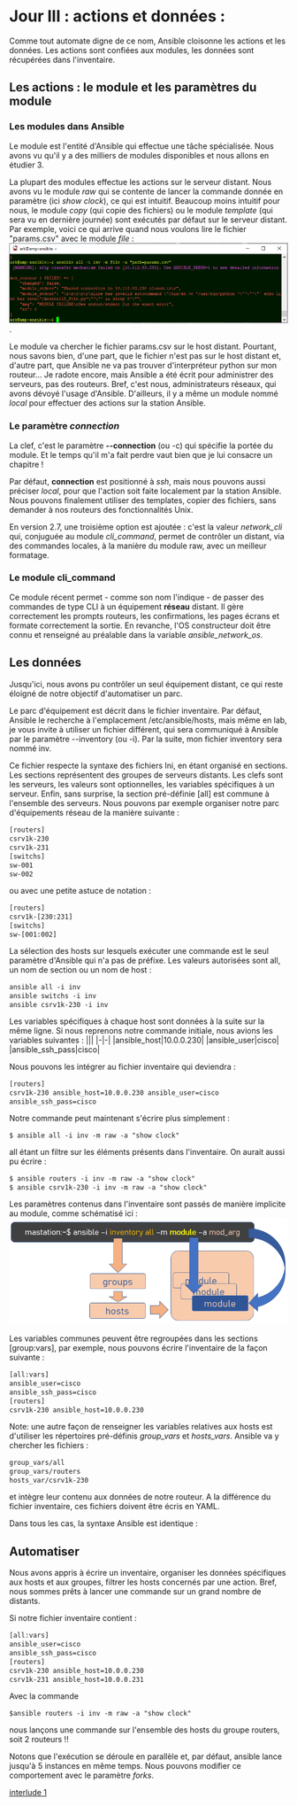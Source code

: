 # Jour III :  actions et données :

Comme tout automate digne de ce nom, Ansible cloisonne les actions et les données. Les actions sont confiées aux modules, les données sont récupérées dans l'inventaire.

## Les actions : le module et les paramètres du module

### Les modules dans Ansible
Le module est l'entité d'Ansible qui effectue une tâche spécialisée. Nous avons vu qu'il y a des milliers de modules disponibles et nous allons en étudier 3.

La plupart des modules effectue les actions sur le serveur distant. Nous avons vu le module *raw* qui se contente de lancer la commande donnée en paramètre (ici *show clock*), ce qui est intuitif. Beaucoup moins intuitif pour nous, le module *copy* (qui copie des fichiers) ou le module *template* (qui sera vu en dernière journée) sont exécutés par défaut sur le serveur distant. 
Par exemple, voici ce qui arrive quand nous voulons lire le fichier "params.csv" avec le module *file* :
![screenshot005](../images/screenshot005.png).

Le module va chercher le fichier params.csv sur le host distant. Pourtant, nous savons bien, d'une part, que le fichier n'est pas sur le host distant et, d'autre part, que Ansible ne va pas trouver d'interpréteur python sur mon routeur... 
Je radote encore, mais Ansible a été écrit pour administrer des serveurs, pas des routeurs. Bref, c'est nous, administrateurs réseaux, qui avons dévoyé l'usage d'Ansible.
D'ailleurs, il y a même un module nommé *local* pour effectuer des actions sur la station Ansible.

### Le paramètre *connection*

La clef, c'est le paramètre **--connection** (ou -c) qui spécifie la portée du module. Et le temps qu'il m'a fait perdre vaut bien que je lui consacre un chapitre !

Par défaut, **connection** est positionné à *ssh*, mais nous pouvons aussi préciser *local*, pour que l'action soit faite localement par la station Ansible. Nous pouvons finalement utiliser des templates, copier des fichiers, sans demander à nos routeurs des fonctionnalités Unix.

En version 2.7, une troisième option est ajoutée : c'est la valeur *network_cli* qui, conjuguée au module *cli_command*, permet de contrôler un distant, via des commandes locales, à la manière du module raw, avec un meilleur formatage.

### Le module cli_command
Ce module récent permet - comme son nom l'indique - de passer des commandes de type CLI à un équipement **réseau** distant. Il gère correctement les prompts routeurs, les confirmations, les pages écrans et formate correctement la sortie. En revanche, l'OS constructeur doit être connu et renseigné au préalable dans la variable *ansible_network_os*.



## Les données

Jusqu'ici, nous avons pu contrôler un seul équipement distant, ce qui reste éloigné de notre objectif d'automatiser un parc.

Le parc d'équipement est décrit dans le fichier inventaire. Par défaut, Ansible le recherche à l'emplacement /etc/ansible/hosts, mais même en lab, je vous invite à utiliser un fichier différent, qui sera communiqué à Ansible par le paramètre --inventory (ou -i). Par la suite, mon fichier inventory sera nommé inv.

Ce fichier respecte la syntaxe des fichiers Ini, en étant organisé en sections.
Les sections représentent des groupes de serveurs distants. Les clefs sont les serveurs, les valeurs sont optionnelles,  les variables spécifiques à un serveur. Enfin, sans surprise, la section pré-définie [all] est commune à l'ensemble des serveurs.
Nous pouvons par exemple organiser notre parc d'équipements réseau de la manière suivante :

    [routers]
    csrv1k-230
    csrv1k-231
    [switchs]
    sw-001
    sw-002

ou avec une petite astuce de notation  :

    [routers]
    csrv1k-[230:231]
    [switchs]
    sw-[001:002]

La sélection des hosts sur lesquels exécuter une commande est le seul paramètre d'Ansible qui n'a pas de préfixe. Les valeurs autorisées sont all, un nom de section ou un nom de host :

    ansible all -i inv
    ansible switchs -i inv
    ansible csrv1k-230 -i inv

Les variables spécifiques à chaque host sont données à la suite sur la même ligne.
Si nous reprenons notre commande initiale, nous avions les variables suivantes :
|||
|-|-|
|ansible_host|10.0.0.230|
|ansible_user|cisco|
|ansible_ssh_pass|cisco|

Nous pouvons les intégrer au fichier inventaire qui deviendra :

    [routers]
    csrv1k-230 ansible_host=10.0.0.230 ansible_user=cisco ansible_ssh_pass=cisco

Notre commande peut maintenant s'écrire plus simplement :

    $ ansible all -i inv -m raw -a "show clock"

all étant un filtre sur les éléments présents dans l'inventaire. On aurait aussi pu écrire :

    $ ansible routers -i inv -m raw -a "show clock"
    $ ansible csrv1k-230 -i inv -m raw -a "show clock"

Les paramètres contenus dans l'inventaire sont passés de manière implicite au module, comme schématisé ici :
![ansible inventory](../images/module002.png)

Les variables communes peuvent être regroupées dans les sections [group:vars], par exemple, nous pouvons écrire l'inventaire de la façon suivante :

    [all:vars]
    ansible_user=cisco
    ansible_ssh_pass=cisco
    [routers]
    csrv1k-230 ansible_host=10.0.0.230

Note: une autre façon de renseigner les variables relatives aux hosts est d'utiliser les répertoires pré-définis *group_vars* et *hosts_vars*. Ansible va y chercher les fichiers :

    group_vars/all
    group_vars/routers
    hosts_var/csrv1k-230

et intègre leur contenu aux données de notre routeur. A la différence du fichier inventaire, ces fichiers doivent être écris en YAML.

Dans tous les cas, la syntaxe Ansible est identique :


## Automatiser

Nous avons appris à écrire un inventaire, organiser les données spécifiques aux hosts et aux groupes, filtrer les hosts concernés par une action. Bref, nous sommes prêts à lancer une commande sur un grand nombre de distants. 

Si notre fichier inventaire contient :

    [all:vars]
    ansible_user=cisco
    ansible_ssh_pass=cisco
    [routers]
    csrv1k-230 ansible_host=10.0.0.230 
    csrv1k-231 ansible_host=10.0.0.231 
    
Avec la commande 

    $ansible routers -i inv -m raw -a "show clock"

nous lançons une commande sur l'ensemble des hosts du groupe routers, soit 2 routeurs !!

Notons que l'exécution se déroule en parallèle et, par défaut, ansible lance jusqu'à 5 instances en même temps. Nous pouvons modifier ce comportement avec le paramètre *forks*.

[interlude 1](interlude_01.md)
<!--stackedit_data:
eyJoaXN0b3J5IjpbLTE5MDA1NjAzNjcsLTg4ODgyMzk3NSwxMD
M5OTc2MDUxLDY4MzQ2OTA5LC0xNTA2MjIxMzMwLDE3NDEyNDk2
MTgsLTUwNDQ2MzcxNywtMTY1MDA2NjE4OSwtMTcxMDczMjg2OC
wtMTU2MDYyMDM4NCwtMjA0NjM2NTM4OCwxOTYwMTQ0NDEwXX0=

-->